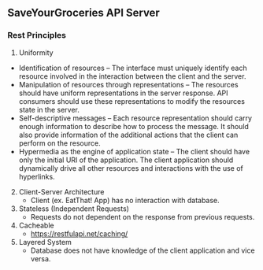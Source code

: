 ## SaveYourGroceries API Server

### Rest Principles

1. Uniformity

- Identification of resources – The interface must uniquely identify each resource involved in the interaction between the client and the server.
- Manipulation of resources through representations – The resources should have uniform representations in the server response. API consumers should use these representations to modify the resources state in the server.
- Self-descriptive messages – Each resource representation should carry enough information to describe how to process the message. It should also provide information of the additional actions that the client can perform on the resource.
- Hypermedia as the engine of application state – The client should have only the initial URI of the application. The client application should dynamically drive all other resources and interactions with the use of hyperlinks.

2. Client-Server Architecture
   - Client (ex. EatThat! App) has no interaction with database.
3. Stateless (Independent Requests)
   - Requests do not dependent on the response from previous requests.
4. Cacheable
   - https://restfulapi.net/caching/
5. Layered System
   - Database does not have knowledge of the client application and vice versa.
